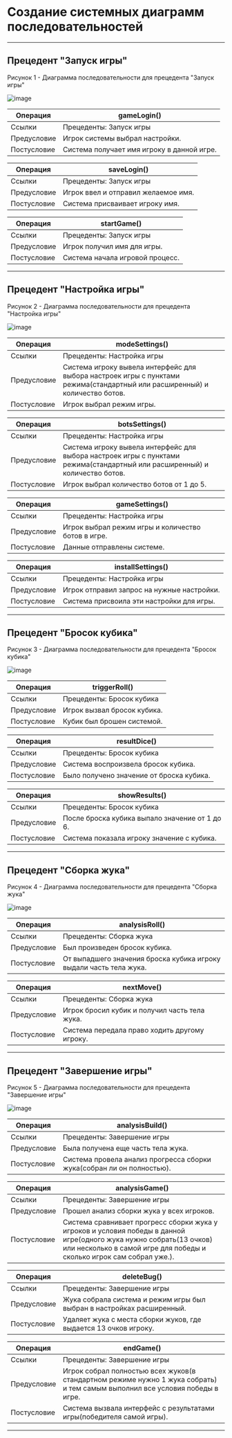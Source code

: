 # Создание системных диаграмм последовательностей

---
## Прецедент "Запуск игры"
Рисунок 1 - Диаграмма последовательности для прецедента "Запуск игры"

![image](https://github.com/BREUCHT27/rtippo/assets/119112204/d52b88b6-10e1-48cb-b980-bab9b7f9b2b4)





| Операция | gameLogin() |
|---|---|
| Ссылки | Прецеденты: Запуск игры |
| Предусловие | Игрок системы выбрал настройки. |
| Постусловие | Система получает имя игроку в данной игре. |

| Операция | saveLogin() |
|---|---|
| Ссылки | Прецеденты: Запуск игры |
| Предусловие |Игрок ввел и отправил желаемое имя. |
| Постусловие | Система присваивает игроку имя. |

| Операция | startGame() |
|---|---|
| Ссылки | Прецеденты: Запуск игры |
| Предусловие | Игрок получил имя для игры. |
| Постусловие | Система начала игровой процесс. |

---
## Прецедент "Настройка игры"
Рисунок 2 - Диаграмма последовательности для прецедента "Настройка игры"

![image](https://github.com/BREUCHT27/rtippo/assets/119112204/f6e12593-2c78-4c44-9b81-e41493af757d)




| Операция | modeSettings() |
|---|---|
| Ссылки | Прецеденты: Настройка игры |
| Предусловие | Система игроку вывела интерфейс для выбора настроек игры с пунктами режима(стандартный или расширенный) и количество ботов. |
| Постусловие | Игрок выбрал режим игры. |

| Операция | botsSettings() |
|---|---|
| Ссылки | Прецеденты: Настройка игры |
| Предусловие | Система игроку вывела интерфейс для выбора настроек игры с пунктами режима(стандартный или расширенный) и количество ботов. |
| Постусловие | Игрок выбрал количество ботов от 1 до 5. |

| Операция | gameSettings() |
|---|---|
| Ссылки | Прецеденты: Настройка игры |
| Предусловие | Игрок выбрал режим игры и количество ботов в игре. |
| Постусловие | Данные отправлены системе. |

| Операция | installSettings() |
|---|---|
| Ссылки | Прецеденты: Настройка игры |
| Предусловие | Игрок отправил запрос на нужные настройки. |
| Постусловие | Система присвоила эти настройки для игры. |

---
## Прецедент "Бросок кубика"
Рисунок 3 - Диаграмма последовательности для прецедента "Бросок кубика"

![image](https://github.com/BREUCHT27/rtippo/assets/119112204/3edbd099-7ce0-4472-9e22-3e7c945fe7cf)





| Операция | triggerRoll() |
|---|---|
| Ссылки | Прецеденты: Бросок кубика |
| Предусловие | Игрок вызвал бросок кубика. |
| Постусловие | Кубик был брошен системой. |

| Операция | resultDice() |
|---|---|
| Ссылки | Прецеденты: Бросок кубика |
| Предусловие | Система воспроизвела бросок кубика. |
| Постусловие | Было получено значение от броска кубика. |

| Операция | showResults() |
|---|---|
| Ссылки | Прецеденты: Бросок кубика |
| Предусловие | После броска кубика выпало значение от 1 до 6. |
| Постусловие | Система показала игроку значение с кубика. |

---
## Прецедент "Сборка жука"
Рисунок 4 - Диаграмма последовательности для прецедента "Сборка жука"

![image](https://github.com/BREUCHT27/rtippo/assets/119112204/3262a0d1-3045-499a-b061-8505cade7d32)





| Операция | analysisRoll() |
|---|---|
| Ссылки | Прецеденты: Сборка жука |
| Предусловие | Был произведен бросок кубика. |
| Постусловие | От выпадшего значения броска кубика игроку выдали часть тела жука.  |

| Операция | nextMove() |
|---|---|
| Ссылки | Прецеденты: Сборка жука |
| Предусловие | Игрок бросил кубик и получил часть тела жука. |
| Постусловие | Система передала право ходить другому игроку. |

---
## Прецедент "Завершение игры"
Рисунок 5 - Диаграмма последовательности для прецедента "Завершение игры"

![image](https://github.com/BREUCHT27/rtippo/assets/119112204/8b11bf92-12e6-473b-ba4b-c0dda5a5d2bd)






| Операция | analysisBuild() |
|---|---|
| Ссылки | Прецеденты: Завершение игры |
| Предусловие | Была получена еще часть тела жука. |
| Постусловие | Система провела анализ прогресса сборки жука(собран ли он полностью). |

| Операция | analysisGame() |
|---|---|
| Ссылки | Прецеденты: Завершение игры |
| Предусловие | Прошел анализ сборки жука у всех игроков. |
| Постусловие | Система сравнивает прогресс сборки жука у игроков и условия победы в данной игре(одного жука нужно собрать(13 очков) или несколько в самой игре для победы и сколько игрок сам собрал уже.). |

| Операция | deleteBug() |
|---|---|
| Ссылки | Прецеденты: Завершение игры |
| Предусловие | Жука собрала система и режим игры был выбран в настройках расширенный. |
| Постусловие | Удаляет жука с места сборки жуков, где выдается 13 очков игроку. |

| Операция | endGame() |
|---|---|
| Ссылки | Прецеденты: Завершение игры |
| Предусловие | Игрок собрал полностью всех жуков(в стандартном режиме нужно 1 жука собрать) и тем самым выполнил все условия победы в игре. |
| Постусловие | Система вызвала интерфейс с результатами игры(победителя самой игры). |

---

